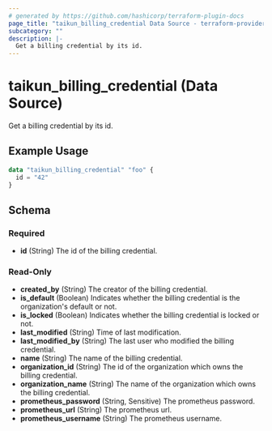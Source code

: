 ```yaml
---
# generated by https://github.com/hashicorp/terraform-plugin-docs
page_title: "taikun_billing_credential Data Source - terraform-provider-taikun"
subcategory: ""
description: |-
  Get a billing credential by its id.
---
```


# taikun_billing_credential (Data Source)

Get a billing credential by its id.

## Example Usage

```terraform
data "taikun_billing_credential" "foo" {
  id = "42"
}
```

<!-- schema generated by tfplugindocs -->
## Schema

### Required

- **id** (String) The id of the billing credential.

### Read-Only

- **created_by** (String) The creator of the billing credential.
- **is_default** (Boolean) Indicates whether the billing credential is the organization's default or not.
- **is_locked** (Boolean) Indicates whether the billing credential is locked or not.
- **last_modified** (String) Time of last modification.
- **last_modified_by** (String) The last user who modified the billing credential.
- **name** (String) The name of the billing credential.
- **organization_id** (String) The id of the organization which owns the billing credential.
- **organization_name** (String) The name of the organization which owns the billing credential.
- **prometheus_password** (String, Sensitive) The prometheus password.
- **prometheus_url** (String) The prometheus url.
- **prometheus_username** (String) The prometheus username.


